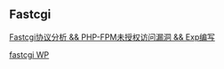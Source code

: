## Fastcgi

[Fastcgi协议分析 && PHP-FPM未授权访问漏洞 && Exp编写](https://blog.csdn.net/mysteryflower/article/details/94386461)

[fastcgi WP](https://blog.csdn.net/rfrder/article/details/108589988)

